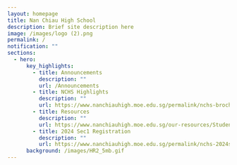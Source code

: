 ```yaml
---
layout: homepage
title: Nan Chiau High School
description: Brief site description here
image: /images/logo (2).png
permalink: /
notification: ""
sections:
  - hero:
      key_highlights:
        - title: Announcements
          description: ""
          url: /Announcements
        - title: NCHS Highlights
          description: ""
          url: https://www.nanchiauhigh.moe.edu.sg/permalink/nchs-brochure/
        - title: Resources
          description: ""
          url: https://www.nanchiauhigh.moe.edu.sg/our-resources/Students-Resources/
        - title: 2024 Sec1 Registration
          description: ""
          url: https://www.nanchiauhigh.moe.edu.sg/permalink/nchs-2024s1/
      background: /images/HR2_5mb.gif
---
```

